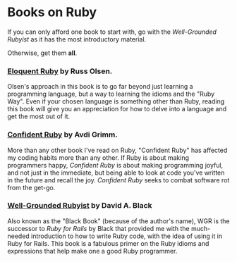 # Books on Ruby

If you can only afford one book to start with, go with the _Well-Grounded Rubyist_ as it has the most introductory material.

Otherwise, get them **all**.

### [Eloquent Ruby](https://www.goodreads.com/book/show/9364729-eloquent-ruby) by Russ Olsen.

Olsen's approach in this book is to go far beyond just learning a programming language, but a way to learning the idioms and the "Ruby Way". Even if your chosen language is something other than Ruby, reading this book will give you an appreciation for how to delve into a language and get the most out of it.

### [Confident Ruby](http://www.confidentruby.com/) by Avdi Grimm.

More than any other book I've read on Ruby, "Confident Ruby" has affected my coding habits more than any other. If Ruby is about making programmers happy, _Confident Ruby_ is about making programming joyful, and not just in the immediate, but being able to look at code you've written in the future and recall the joy. _Confident Ruby_ seeks to combat software rot from the get-go.

### [Well-Grounded Rubyist](http://www.amazon.com/The-Well-Grounded-Rubyist-David-Black/dp/1617291692) by David A. Black

Also known as the "Black Book" \(because of the author's name\), WGR is the successor to _Ruby for Rails_ by Black that provided me with the much-needed introduction to how to write Ruby code, with the idea of using it in Ruby for Rails. This book is a fabulous primer on the Ruby idioms and expressions that help make one a good Ruby programmer.

### 

